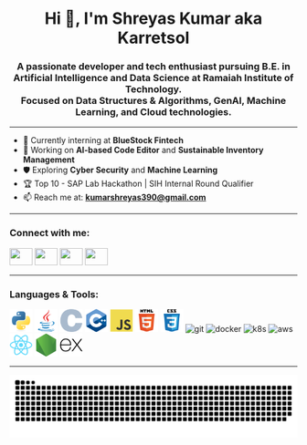 <h1 align="center">Hi 👋, I'm Shreyas Kumar aka Karretsol</h1>
<h3 align="center">
A passionate developer and tech enthusiast pursuing B.E. in Artificial Intelligence and Data Science at Ramaiah Institute of Technology.<br>
Focused on Data Structures & Algorithms, GenAI, Machine Learning, and Cloud technologies.
</h3>

---

- 💼 Currently interning at **BlueStock Fintech**
- 🧠 Working on **AI-based Code Editor** and **Sustainable Inventory Management**
- 🛡️ Exploring **Cyber Security** and **Machine Learning**
- 🏆 Top 10 - SAP Lab Hackathon | SIH Internal Round Qualifier
- 📫 Reach me at: **kumarshreyas390@gmail.com**

---

<h3 align="left">Connect with me:</h3>
<p align="left">
<a href="https://www.linkedin.com/in/shreyas-kumar-550369250/" target="blank"><img src="https://raw.githubusercontent.com/rahuldkjain/github-profile-readme-generator/master/src/images/icons/Social/linked-in-alt.svg" height="30" width="40" /></a>
<a href="https://instagram.com/shreyaskumar_18" target="blank"><img src="https://raw.githubusercontent.com/rahuldkjain/github-profile-readme-generator/master/src/images/icons/Social/instagram.svg" height="30" width="40" /></a>
<a href="https://leetcode.com/u/Karretsol04/" target="blank"><img src="https://raw.githubusercontent.com/rahuldkjain/github-profile-readme-generator/master/src/images/icons/Social/leetcode.svg" height="30" width="40" /></a>
<a href="https://github.com/SARCMAZE" target="blank"><img src="https://raw.githubusercontent.com/rahuldkjain/github-profile-readme-generator/master/src/images/icons/Social/github.svg" height="30" width="40" /></a>
</p>

---

<h3 align="left">Languages & Tools:</h3>
<p align="left">
  <img src="https://raw.githubusercontent.com/devicons/devicon/master/icons/python/python-original.svg" alt="python" width="40" height="40"/>
  <img src="https://raw.githubusercontent.com/devicons/devicon/master/icons/java/java-original.svg" alt="java" width="40" height="40"/>
  <img src="https://raw.githubusercontent.com/devicons/devicon/master/icons/c/c-original.svg" alt="c" width="40" height="40"/>
  <img src="https://raw.githubusercontent.com/devicons/devicon/master/icons/cplusplus/cplusplus-original.svg" alt="cpp" width="40" height="40"/>
  <img src="https://raw.githubusercontent.com/devicons/devicon/master/icons/javascript/javascript-original.svg" alt="js" width="40" height="40"/>
  <img src="https://raw.githubusercontent.com/devicons/devicon/master/icons/html5/html5-original-wordmark.svg" alt="html5" width="40" height="40"/>
  <img src="https://raw.githubusercontent.com/devicons/devicon/master/icons/css3/css3-original-wordmark.svg" alt="css3" width="40" height="40"/>
  <img src="https://www.vectorlogo.zone/logos/git-scm/git-scm-icon.svg" alt="git" width="40" height="40"/>
  <img src="https://www.vectorlogo.zone/logos/docker/docker-icon.svg" alt="docker" width="40" height="40"/>
  <img src="https://www.vectorlogo.zone/logos/kubernetes/kubernetes-icon.svg" alt="k8s" width="40" height="40"/>
  <img src="https://www.vectorlogo.zone/logos/aws/aws-icon.svg" alt="aws" width="40" height="40"/>
  <img src="https://raw.githubusercontent.com/devicons/devicon/master/icons/react/react-original.svg" alt="react" width="40" height="40"/>
  <img src="https://raw.githubusercontent.com/devicons/devicon/master/icons/nodejs/nodejs-original.svg" alt="nodejs" width="40" height="40"/>
  <img src="https://raw.githubusercontent.com/devicons/devicon/master/icons/express/express-original.svg" alt="express" width="40" height="40"/>
</p>

---

![snake gif](https://github.com/Platane/snk/raw/output/github-contribution-grid-snake-dark.svg)
